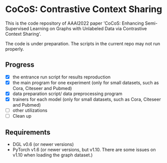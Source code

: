 # CoCoS: Contrastive Context Sharing

This is the code repository of AAAI2022 paper 'CoCoS: Enhancing Semi-Supervised Learning on Graphs with Unlabeled Data via Contrastive Context Sharing'.

The code is under preparation. The scripts in the current repo may not run properly.

## Progress
- [x] the entrance run script for results reproduction
- [x] the main program for one experiment (only for small datasets, such as Cora, Citeseer and Pubmed)
- [x] data preparation script/ data preprocessing program
- [x] trainers for each model (only for small datasets, such as Cora, Citeseer and Pubmed)
- [ ] other utilizations
- [ ] Clean up

## Requirements

- DGL v0.6 (or newer versions)
- PyTorch v1.6 (or newer versions, but v1.10. There are some issues on v1.10 when loading the graph dataset.)